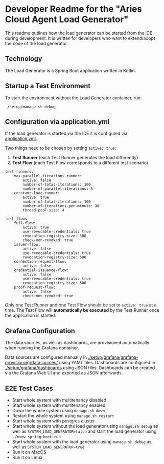 # Developer Readme for the "Aries Cloud Agent Load Generator"

This readme outlines how the load generator can be started from the IDE during development. It is written for developers
who want to extend/adopt the code of the load generator.

## Technology

The Load Generator is a Spring Boot application written in Kotlin.

## Startup a Test Environment

To start the environment without the Load Generator container, run:

```
./setup/manage.sh debug
```

## Configuration via application.yml

If the load generator is started via the IDE it is configured
via [application.yml](./src/main/resources/application.yml).

Two things need to be chosen by setting `active: true`:

1. **Test Runner** (each Test Runner generates the load differently)
2. **Test Flow** (each Test Flow corresponds to a different test scenario)

```
test-runners:
    max-parallel-iterations-runner:
        active: false
        number-of-total-iterations: 100
        number-of-parallel-iterations: 5
    constant-load-runner:
        active: true
        number-of-total-iterations: 100
        number-of-iterations-per-minute: 30
        thread-pool-size: 4

test-flows:
    full-flow:
        active: true
        use-revocable-credentials: true
        revocation-registry-size: 500
        check-non-revoked: true
    issuer-flow:
        active: false
        use-revocable-credentials: true
        revocation-registry-size: 500
    connection-request-flow:
        active: false
    credential-issuance-flow:
        active: false
        use-revocable-credentials: true
        revocation-registry-size: 500
    proof-request-flow:
        active: false
        check-non-revoked: true
```

Only one Test Runner and one Test Flow should be set to `active: true` at a time. The Test Flow will **automatically be
executed** by the Test Runner once the application is started.

## Grafana Configuration

The data sources, as well as dashboards, are provisioned automatically when running the Grafana container.

Data sources are configured manually
in [./setup/grafana/grafana-provisioning/datasources/](./setup/grafana/grafana-provisioning/datasources/) using YAML
files. Dashboards are configured in [./setup/grafana/dashboards](./setup/grafana/dashboards) using JSON files.
Dashboards can be created via the Grafana Web UI and exported as JSON afterwards.

## E2E Test Cases

- Start whole system with multitenancy disabled
- Start whole system with multitenancy enabled
- Down the whole system using `manage.sh down`
- Restart the whole system using `manage.sh restart`
- Start whole system with postgres cluster
- Start whole system without the load generator using `manage.sh debug` as well as `SYSTEM_LOAD_GENERATOR=false` and
  start the load generator using `./mvnw spring-boot:run`
- Start whole system with the load generator using `manage.sh debug` as well as `SYSTEM_LOAD_GENERATOR=true`
- Run it on MacOS
- Run it on Linux

